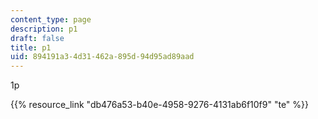```yaml
---
content_type: page
description: p1
draft: false
title: p1
uid: 894191a3-4d31-462a-895d-94d95ad89aad
---
```

1p

{{% resource_link "db476a53-b40e-4958-9276-4131ab6f10f9" "te" %}}